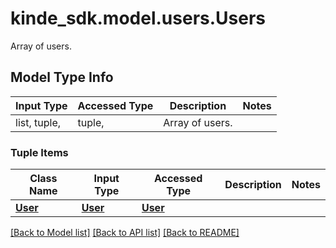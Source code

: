 # kinde_sdk.model.users.Users

Array of users.

## Model Type Info
Input Type | Accessed Type | Description | Notes
------------ | ------------- | ------------- | -------------
list, tuple,  | tuple,  | Array of users. | 

### Tuple Items
Class Name | Input Type | Accessed Type | Description | Notes
------------- | ------------- | ------------- | ------------- | -------------
[**User**](User.md) | [**User**](User.md) | [**User**](User.md) |  | 

[[Back to Model list]](../../README.md#documentation-for-models) [[Back to API list]](../../README.md#documentation-for-api-endpoints) [[Back to README]](../../README.md)

